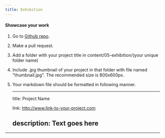 ```yaml
---
title: Exhibition
---
```

#### Showcase your work
1. Go to [Github repo](https://github.com/ketai/ketai.org/tree/master/content/05-exhibition).

2. Make a pull request. 

3. Add a folder with your project title in content/05-exhibition/(your unique folder name) 

4. Include .jpg thumbnail of your project in that folder with file named "thumbnail.jpg". The recommended size is 800x600px.

5. Your markdown file should be formatted in following manner. 


 
	---
	title: Project Name

	link: http://www.link-to-your-project.com

	description: Text goes here
	---

<hr>
